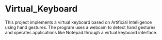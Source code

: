 # Virtual_Keyboard
This project implements a virtual keyboard based on Artificial Intelligence using hand gestures. The program uses a webcam to detect hand gestures and operates applications like Notepad through a virtual keyboard interface.
